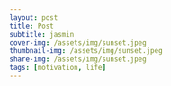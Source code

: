 ```yaml
---
layout: post
title: Post
subtitle: jasmin
cover-img: /assets/img/sunset.jpeg
thumbnail-img: /assets/img/sunset.jpeg
share-img: /assets/img/sunset.jpeg
tags: [motivation, life]
---
```

